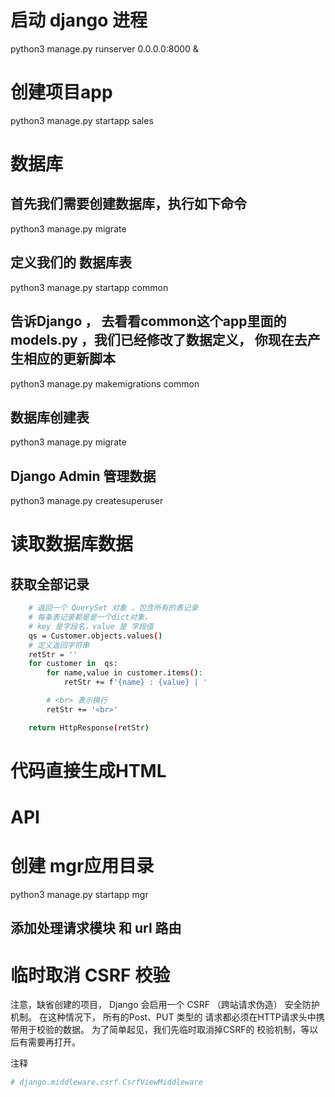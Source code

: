 # 启动 django 进程

python3 manage.py runserver 0.0.0.0:8000 &

# 创建项目app

python3 manage.py startapp sales 

# 数据库
## 首先我们需要创建数据库，执行如下命令

python3 manage.py migrate

## 定义我们的 数据库表

python3 manage.py startapp common 

## 告诉Django ， 去看看common这个app里面的models.py ，我们已经修改了数据定义， 你现在去产生相应的更新脚本

python3 manage.py makemigrations common

## 数据库创建表

python3 manage.py migrate

## Django Admin 管理数据

python3 manage.py createsuperuser

# 读取数据库数据
## 获取全部记录
```bash
    # 返回一个 QuerySet 对象 ，包含所有的表记录
    # 每条表记录都是是一个dict对象，
    # key 是字段名，value 是 字段值
    qs = Customer.objects.values()
    # 定义返回字符串
    retStr = ''
    for customer in  qs:
        for name,value in customer.items():
            retStr += f'{name} : {value} | '

        # <br> 表示换行
        retStr += '<br>'

    return HttpResponse(retStr)
```

# 代码直接生成HTML

# API

# 创建 mgr应用目录

python3 manage.py startapp mgr 

## 添加处理请求模块 和 url 路由

# 临时取消 CSRF 校验

注意，缺省创建的项目， Django 会启用一个 CSRF （跨站请求伪造） 安全防护机制。
在这种情况下， 所有的Post、PUT 类型的 请求都必须在HTTP请求头中携带用于校验的数据。
为了简单起见，我们先临时取消掉CSRF的 校验机制，等以后有需要再打开。

注释
```bash
# django.middleware.csrf.CsrfViewMiddleware
```
